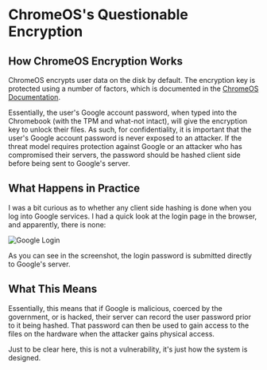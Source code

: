 # ChromeOS's Questionable Encryption

## How ChromeOS Encryption Works

ChromeOS encrypts user data on the disk by default. The encryption key is protected using a number of factors, which is documented in the [ChromeOS Documentation](https://www.chromium.org/chromium-os/chromiumos-design-docs/protecting-cached-user-data/).

Essentially, the user's Google account password, when typed into the Chromebook (with the TPM and what-not intact), will give the encryption key to unlock their files. As such, for confidentiality, it is important that the user's Google account password is never exposed to an attacker. If the threat model requires protection against Google or an attacker who has compromised their servers, the password should be hashed client side before being sent to Google's server.

## What Happens in Practice

I was a bit curious as to whether any client side hashing is done when you log into Google services. I had a quick look at the login page in the browser, and apparently, there is none:

![Google Login](/images/google-login.jpg)

As you can see in the screenshot, the login password is submitted directly to Google's server.

## What This Means

Essentially, this means that if Google is malicious, coerced by the government, or is hacked, their server can record the user password prior to it being hashed. That password can then be used to gain access to the files on the hardware when the attacker gains physical access.

Just to be clear here, this is not a vulnerability, it's just how the system is designed.